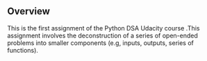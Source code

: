 ## Overview

This is the first assignment of the Python DSA Udacity course .This assignment involves the deconstruction of  a series of open-ended problems into smaller components (e.g, inputs, outputs, series of functions).